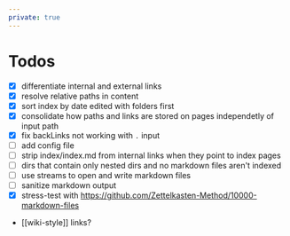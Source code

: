 ```yaml
---
private: true
---
```


# Todos

- [x] differentiate internal and external links
- [x] resolve relative paths in content
- [x] sort index by date edited with folders first
- [x] consolidate how paths and links are stored on pages independetly of input
      path
- [x] fix backLinks not working with `.` input
- [ ] add config file
- [ ] strip index/index.md from internal links when they point to index pages
- [ ] dirs that contain only nested dirs and no markdown files aren't indexed
- [ ] use streams to open and write markdown files
- [ ] sanitize markdown output
- [x] stress-test with
      https://github.com/Zettelkasten-Method/10000-markdown-files
- [[wiki-style]] links?
